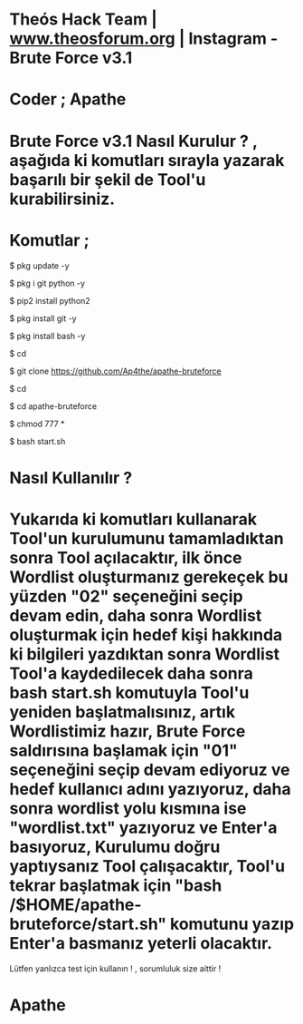 # Theós Hack Team | www.theosforum.org | Instagram - Brute Force v3.1
# Coder ; Apathe
# Brute Force v3.1 Nasıl Kurulur ? , aşağıda ki komutları sırayla yazarak başarılı bir şekil de Tool'u kurabilirsiniz.
# Komutlar ;

$ pkg update -y

$ pkg i git python -y

$ pip2 install python2

$ pkg install git -y

$ pkg install bash -y

$ cd

$ git clone https://github.com/Ap4the/apathe-bruteforce

$ cd

$ cd apathe-bruteforce

$ chmod 777 *

$ bash start.sh

# Nasıl Kullanılır ?

# Yukarıda ki komutları kullanarak Tool'un kurulumunu tamamladıktan sonra Tool açılacaktır, ilk önce Wordlist oluşturmanız gerekeçek bu yüzden "02" seçeneğini seçip devam edin, daha sonra Wordlist oluşturmak için hedef kişi hakkında ki bilgileri yazdıktan sonra Wordlist Tool'a kaydedilecek daha sonra bash start.sh komutuyla Tool'u yeniden başlatmalısınız, artık Wordlistimiz hazır, Brute Force saldırısına başlamak için "01" seçeneğini seçip devam ediyoruz ve hedef kullanıcı adını yazıyoruz, daha sonra wordlist yolu kısmına ise "wordlist.txt" yazıyoruz ve Enter'a basıyoruz, Kurulumu doğru yaptıysanız Tool çalışacaktır, Tool'u tekrar başlatmak için "bash /$HOME/apathe-bruteforce/start.sh" komutunu yazıp Enter'a basmanız yeterli olacaktır.
Lütfen yanlızca test için kullanın ! , sorumluluk size aittir !

# Apathe
